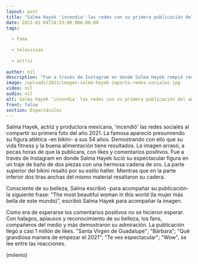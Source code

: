 ```yaml
---
layout: post
title: "Salma Hayek 'incendia' las redes con su primera publicación del año 2021"
date: 2021-01-04T18:53:00.000-06:00
tags:
  
  - Fama
  
  - television
  
  - actriz
  
author: nil
description: "Fue a través de Instagram en donde Salma Hayek rompió récord con su primera foto del 2021. La actriz mexicana demostró que es consciente de su belleza. "
image: /uploads/2021/images-salma-hayek-impacta-redes-sociales.jpg
video: nil
audio: nil
alt: Salma Hayek 'incendia' las redes con su primera publicación del año 2021
front: false
section: Espectáculos
---
```


Salma Hayek, actriz y productora mexicana, 'incendió' las redes sociales al compartir su primera foto del año 2021. La famosa apareció presumiendo su figura atlética -en bikini- a sus 54 años. Demostrando con ello que su vida fitness y la buena alimentación tiene resultados. La imagen arrasó, a pocas horas de que la publicara, con likes y comentarios positivos.  Fue a través de Instagram en donde Salma Hayek lució su espectacular figura en un traje de baño de dos piezas con una hermosa cadena de oro. La parte superior del bikini resaltó por su estilo halter. Mientras que en la parte inferior dos tiras anchas del mismo material resaltaron su cadera. 

Consciente de su belleza, Salma escribió -para acompañar su publicación- la siguiente frase: “The most beautiful woman in this world (la mujer más bella de este mundo)”, escribió Salma Hayek para acompañar la imagen.

Como era de esperarse los comentarios positivos no se hicieron esperar. Con halagos, aplausos y reconocimiento de su belleza, los fans, compañeros del medio y más demostraron su admiración. La publicación llegó a casi 1 millón de likes. "Santa Virgen de Guadalupe"; "Bárbara"; "Qué grandiosa manera de empezar el 2021"; "Te ves espectacular"; "Wow", se lee entre las reacciones. 

(milenio)